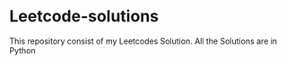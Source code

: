 # Leetcode-solutions
This repository consist of my Leetcodes Solution. All the Solutions are in Python
